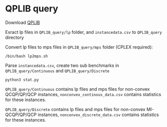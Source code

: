 # QPLIB query

Download [QPLIB](https://qplib.zib.de/)

Exract lp files in `QPLIB_query/lp` folder, and `instancedata.csv` to `QPLIB_query` directory

Convert lp files to mps files in `QPLIB_query/mps` folder (CPLEX required):
```
/bin/bash lp2mps.sh
```

Parse `instancedata.csv`, create two sub benchmarks in `QPLIB_query/Continuous` and `QPLIB_query/Discrete`
```
python3 stat.py
```

`QPLIB_query/Continuous` contains lp files and mps files for non-convex QCQP/QP/QCP instances, `nonconvex_continous_data.csv` contains statistics for these instances.

`QPLIB_query/Discrete` contains lp files and mps files for non-convex MI-QCQP/QP/QCP instances,  `nonconvex_discrete_data.csv` contains statistics for these instances.



